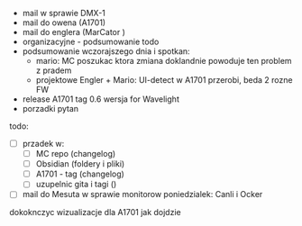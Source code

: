 - mail w sprawie DMX-1
- mail do owena (A1701)
- mail do englera (MarCator )
- organizacyjne - podsumowanie todo
- podsumowanie wczorajszego dnia i spotkan:
	- mario: MC poszukac ktora zmiana doklandnie powoduje ten problem z pradem
	- projektowe Engler + Mario: UI-detect w A1701 przerobi, beda 2 rozne FW
- release A1701 tag 0.6 wersja for Wavelight
- porzadki pytan

todo:
- [ ] przadek w:
	- [ ] MC repo (changelog)
	- [ ] Obsidian (foldery i pliki)
	- [ ] A1701 - tag (changelog)
	- [ ] uzupelnic gita i tagi ()

- [ ] mail do Mesuta w sprawie monitorow
poniedzialek:
Canli i Ocker

dokoknczyc wizualizacje dla A1701 jak dojdzie
